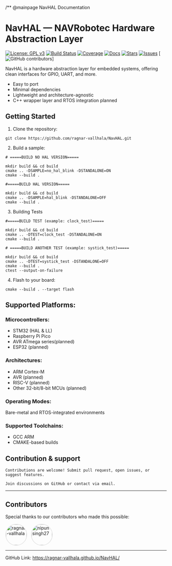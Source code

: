 /**
 @mainpage NavHAL Documentation
 # NavHAL — NAVRobotec Hardware Abstraction Layer

[![License: GPL v3](https://img.shields.io/badge/License-GPLv3-blue.svg)](LICENSE.md)
[![Build Status](https://img.shields.io/github/actions/workflow/status/ragnar-vallhala/NavHAL/ci.yml?branch=main)](https://github.com/ragnar-vallhala/NavHAL/actions)
[![Coverage](https://img.shields.io/codecov/c/github/ragnar-vallhala/NavHAL/main)](https://codecov.io/gh/ragnar-vallhala/NavHAL)
[![Docs](https://img.shields.io/badge/docs-Doxygen-blue)](docs/html/index.html)
[![Stars](https://img.shields.io/github/stars/ragnar-vallhala/NavHAL)](https://github.com/ragnar-vallhala/NavHAL/stargazers)
[![Issues](https://img.shields.io/github/issues/ragnar-vallhala/NavHAL)](https://github.com/ragnar-vallhala/NavHAL/issues)
[![GitHub contributors](https://img.shields.io/github/contributors/ragnar-vallhala/NavHAL)]
 
 NavHAL is a hardware abstraction layer for embedded systems,
 offering clean interfaces for GPIO, UART, and more.
 
 - Easy to port
 - Minimal dependencies
 - Lightweight and architecture-agnostic
 - C++ wrapper layer and RTOS integration planned


 ## Getting Started

 1. Clone the repository:
 ```
 git clone https://github.com/ragnar-vallhala/NavHAL.git
 ```
 2. Build a sample:
 ```
 # =====BUILD NO HAL VERSION=====

mkdir build && cd build
cmake .. -DSAMPLE=no_hal_blink -DSTANDALONE=ON
cmake --build .
 ```
 ```
#=====BUILD HAL VERSION=====

mkdir build && cd build
cmake .. -DSAMPLE=hal_blink -DSTANDALONE=OFF
cmake --build .
 ```
 3. Building Tests 

 ```
#=====BUILD TEST (example: clock_test)=====

mkdir build && cd build
cmake .. -DTEST=clock_test -DSTANDALONE=ON
cmake --build .
 ```

 ```
# =====BUILD ANOTHER TEST (example: systick_test)=====

mkdir build && cd build
cmake .. -DTEST=systick_test -DSTANDALONE=OFF
cmake --build .
ctest --output-on-failure
 ```

 4. Flash to your board:
 ```
 cmake --build . --target flash
 ```

 ## Supported Platforms:



### Microcontrollers: 
- STM32 (HAL & LL)
- Raspberry Pi Pico
- AVR ATmega series(planned)
- ESP32 (planned)

### Architectures: 


- ARM Cortex-M 
- AVR (planned)
- RISC-V (planned)
- Other 32-bit/8-bit MCUs (planned)


### Operating Modes: 
Bare-metal and RTOS-integrated environments

### Supported Toolchains:
 - GCC ARM
 - CMAKE-based builds

## Contribution & support

```
Contributions are welcome! Submit pull request, open issues, or suggest features.

Join discussions on GitHub or contact via email.
```
 ---
## Contributors

Special thanks to our contributors who made this possible:

<div style="display:flex;flex-wrap:wrap;gap:12px;align-items:center;"> <a href="https://github.com/ragnar-vallhala" title="ragnar-vallhala" target="_blank" rel="noopener noreferrer" style="display:inline-block;text-decoration:none;"> <img src="https://avatars.githubusercontent.com/ragnar-vallhala?s=128" alt="ragnar-vallhala" style="width:64px;height:64px;border-radius:50%;display:block;object-fit:cover;border:2px solid #e6e6e6;"> </a> <a href="https://github.com/nipunsingh27" title="nipunsingh27" target="_blank" rel="noopener noreferrer" style="display:inline-block;text-decoration:none;"> <img src="https://avatars.githubusercontent.com/nipunsingh27?s=128" alt="nipunsingh27" style="width:64px;height:64px;border-radius:50%;display:block;object-fit:cover;border:2px solid #e6e6e6;"> </a> </div>


---
 
 GitHub Link: https://ragnar-vallhala.github.io/NavHAL/


 